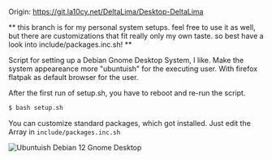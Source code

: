Origin: https://git.la10cy.net/DeltaLima/Desktop-DeltaLima

** this branch is for my personal system setups. feel free to use it as well, but there are customizations that fit really only my own taste. so best have a look into include/packages.inc.sh! **

Script for setting up a Debian Gnome Desktop System, I like. Make the system appeareance more "ubuntuish" for the executing user. With firefox flatpak as default browser for the user.

After the first run of setup.sh, you have to reboot and re-run the script.

```bash
$ bash setup.sh
```

You can customize standard packages, which got installed. Just edit the Array in `include/packages.inc.sh`

![Ubuntuish Debian 12 Gnome Desktop](/screenshot/screenshot1.png "Ubuntuish Debian 12 Gnome Desktop")
